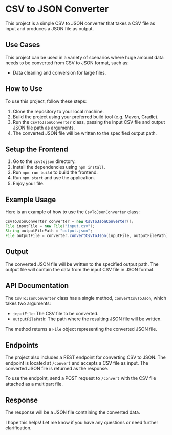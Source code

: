 

# CSV to JSON Converter

This project is a simple CSV to JSON converter that takes a CSV file as input and produces a JSON file as output.

## Use Cases

This project can be used in a variety of scenarios where huge amount data needs to be converted from CSV to JSON format, such as:

* Data cleaning and conversion for large files.

## How to Use

To use this project, follow these steps:

1. Clone the repository to your local machine.
2. Build the project using your preferred build tool (e.g. Maven, Gradle).
3. Run the `CsvToJsonConverter` class, passing the input CSV file and output JSON file path as arguments.
4. The converted JSON file will be written to the specified output path.

## Setup the Frontend
1. Go to the `csvtojson` directory.
2. Install the dependencies using `npm install`.
3. Run `npm run build` to build the frontend.
4. Run `npm start` and use the application.
5. Enjoy your file.

## Example Usage

Here is an example of how to use the `CsvToJsonConverter` class:
```java
CsvToJsonConverter converter = new CsvToJsonConverter();
File inputFile = new File("input.csv");
String outputFilePath = "output.json";
File outputFile = converter.convertCsvToJson(inputFile, outputFilePath);
```
## Output

The converted JSON file will be written to the specified output path. The output file will contain the data from the input CSV file in JSON format.

## API Documentation

The `CsvToJsonConverter` class has a single method, `convertCsvToJson`, which takes two arguments:

* `inputFile`: The CSV file to be converted.
* `outputFilePath`: The path where the resulting JSON file will be written.

The method returns a `File` object representing the converted JSON file.

## Endpoints

The project also includes a REST endpoint for converting CSV to JSON. The endpoint is located at `/convert` and accepts a CSV file as input. The converted JSON file is returned as the response.

To use the endpoint, send a POST request to `/convert` with the CSV file attached as a multipart file.

## Response

The response will be a JSON file containing the converted data.

I hope this helps! Let me know if you have any questions or need further clarification.